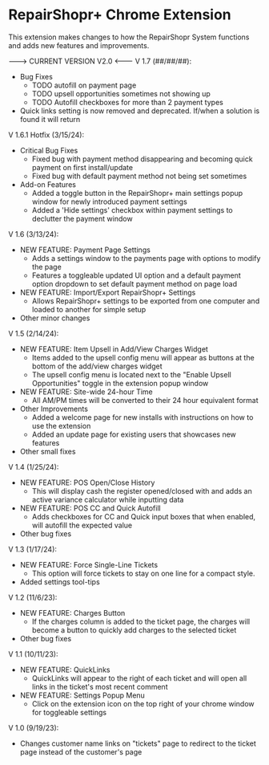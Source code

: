 # RepairShopr+ Chrome Extension
This extension makes changes to how the RepairShopr System functions and adds new features and improvements.

---> CURRENT VERSION V2.0 <---
V 1.7 (##/##/##):
- Bug Fixes
  - TODO autofill on payment page
  - TODO upsell opportunities sometimes not showing up
  - TODO Autofill checkboxes for more than 2 payment types
- Quick links setting is now removed and deprecated. If/when a solution is found it will return

V 1.6.1 Hotfix (3/15/24):
- Critical Bug Fixes
  - Fixed bug with payment method disappearing and becoming quick payment on first install/update
  - Fixed bug with default payment method not being set sometimes
- Add-on Features
  - Added a toggle button in the RepairShopr+ main settings popup window for newly introduced payment settings
  - Added a 'Hide settings' checkbox within payment settings to declutter the payment window
  
V 1.6 (3/13/24):
- NEW FEATURE: Payment Page Settings
  - Adds a settings window to the payments page with options to modify the page
  - Features a toggleable updated UI option and a default payment option dropdown to set default payment method on page load
- NEW FEATURE: Import/Export RepairShopr+ Settings
  - Allows RepairShopr+ settings to be exported from one computer and loaded to another for simple setup
- Other minor changes

V 1.5 (2/14/24):
- NEW FEATURE: Item Upsell in Add/View Charges Widget
  - Items added to the upsell config menu will appear as buttons at the bottom of the add/view charges widget
  - The upsell config menu is located next to the "Enable Upsell Opportunities" toggle in the extension popup window
- NEW FEATURE: Site-wide 24-hour Time
  - All AM/PM times will be converted to their 24 hour equivalent format
- Other Improvements
  - Added a welcome page for new installs with instructions on how to use the extension
  - Added an update page for existing users that showcases new features
- Other small fixes

V 1.4 (1/25/24):
- NEW FEATURE: POS Open/Close History
  - This will display cash the register opened/closed with and adds an active variance calculator while inputting data
- NEW FEATURE: POS CC and Quick Autofill
  - Adds checkboxes for CC and Quick input boxes that when enabled, will autofill the expected value
- Other bug fixes

V 1.3 (1/17/24):
- NEW FEATURE: Force Single-Line Tickets
  - This option will force tickets to stay on one line for a compact style.
- Added settings tool-tips

V 1.2 (11/6/23):
- NEW FEATURE: Charges Button
  - If the charges column is added to the ticket page, the charges will become a button to quickly add charges to the selected ticket
- Other bug fixes

V 1.1 (10/11/23):
- NEW FEATURE: QuickLinks
  - QuickLinks will appear to the right of each ticket and will open all links in the ticket's most recent comment
- NEW FEATURE: Settings Popup Menu
  - Click on the extension icon on the top right of your chrome window for toggleable settings

V 1.0 (9/19/23):
- Changes customer name links on "tickets" page to redirect to the ticket page instead of the customer's page
